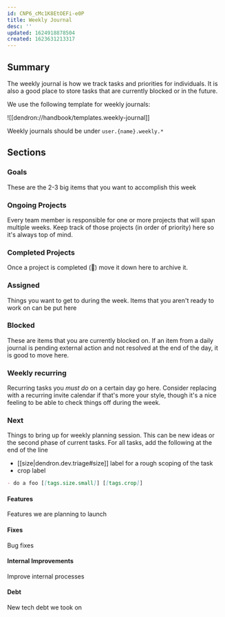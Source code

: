 ```yaml
---
id: CNP6_cMc1K8EtOEFi-e0P
title: Weekly Journal
desc: ''
updated: 1624918878504
created: 1623631213317
---
```


## Summary

The weekly journal is how we track tasks and priorities for individuals. It is also a good place to store tasks that are currently blocked or in the future.

We use the following template for weekly journals:

![[dendron://handbook/templates.weekly-journal]]

Weekly journals should be under `user.{name}.weekly.*`

## Sections

### Goals
These are the 2-3 big items that you want to accomplish this week 

### Ongoing Projects
Every team member is responsible for one or more projects that will span multiple weeks. Keep track of those projects (in order of priority) here so it's always top of mind. 

### Completed Projects
Once a project is completed (🥳) move it down here to archive it. 

### Assigned
Things you want to get to during the week. Items that you aren't ready to work on can be put here

### Blocked
These are items that you are currently blocked on. If an item from a daily journal is pending external action and not resolved at the end of the day, it is good to move here. 

### Weekly recurring
Recurring tasks you *must do* on a certain day go here. Consider replacing with a recurring invite calendar if that's more your style, though it's a nice feeling to be able to check things off during the week. 

### Next
Things to bring up for weekly planning session. This can be new ideas or the second phase of current tasks. For all tasks, add the following at the end of the line
- [[size|dendron.dev.triage#size]] label for a rough scoping of the task 
- crop label 

```markdown
- do a foo [[tags.size.small]] [[tags.crop]]
```

#### Features
Features we are planning to launch

#### Fixes
Bug fixes

#### Internal Improvements
Improve internal processes

#### Debt
New tech debt we took on